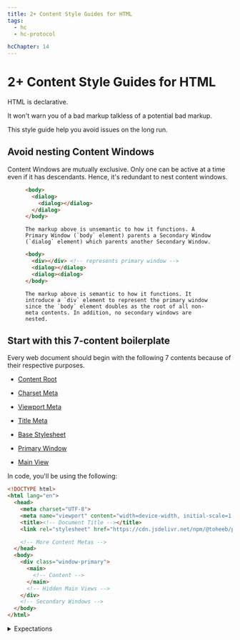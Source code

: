 ```yaml
---
title: 2+ Content Style Guides for HTML
tags:
  - hc
  - hc-protocol

hcChapter: 14
---
```


# 2+ Content Style Guides for HTML

HTML is declarative.

It won't warn you of a bad markup talkless of a potential bad markup. 

This style guide help you avoid issues on the long run. 

<section>
  <h2>Avoid nesting Content Windows</h2>

  Content Windows are mutually exclusive. Only one can be active at a time even if it has descendants. Hence, it's redundant to nest content windows.

  <figure>
  
  ```html
  <body>
    <dialog>
      <dialog></dialog>
    </dialog>
  </body>
  ``` 
  <figcaption>

    The markup above is unsemantic to how it functions. A Primary Window (`body` element) parents a Secondary Window (`dialog` element) which parents another Secondary Window.
  </figcaption>
  </figure>

  <figure>

  ```html
  <body>
    <div></div> <!-- represents primary window -->
    <dialog></dialog>
    <dialog><dialog>
  </body>
  ```
  <figcaption>
    
    The markup above is semantic to how it functions. It introduce a `div` element to represent the primary window since the `body` element doubles as the root of all non-meta contents. In addition, no secondary windows are nested.  
  </figcaption>
  </figure>
</section>



<section>
<h2 id="boilerplate">Start with this 7-content boilerplate</h2>

Every web document should begin with the following 7 contents because of their respective purposes.

- [Content Root](/en/html-content-root/)

- [Charset Meta](/en/html-content-metas/#meta-charset)

- [Viewport Meta](/en/html-content-metas/#meta-custom-text)

- [Title Meta](/en/html-content-metas/#meta-title)

- [Base Stylesheet](/en/prose/)

- [Primary Window](/en/html-content-windows/#window-primary)

- [Main View](/en/html-content-windows/#view-main)


In code, you'll be using the following:

```html
<!DOCTYPE html>
<html lang="en">
  <head>
    <meta charset="UTF-8">
    <meta name="viewport" content="width=device-width, initial-scale=1.0">
    <title><!-- Document Title --></title>
    <link rel="stylesheet" href="https://cdn.jsdelivr.net/npm/@toheeb/prose@0.0.0/index.min.css">

    <!-- More Content Metas -->
  </head>
  <body>
    <div class="window-primary">
      <main>
        <!-- Content -->
      </main>
      <!-- Hidden Main Views -->
    </div>
    <!-- Secondary Windows -->
  </body>
</html>
```

<details>
<summary>Expectations</summary>

It is expected that you'll do the following:

- Change the value of the `lang` attribute on the `html` element to the primary language of the page

- Specify an appropriate Document Title

- Add more [Content Metas](/en/html-content-metas/) as you wish

- Add [Secondary Windows](/en/html-content-windows/#window-secondary) if need be

- Add hidden [Main Views](/en/html-content-windows/#view-main) if you so wish

- Write [Content Blocks,](/en/html-content-blocks/) optionally through [Content Mixes,](/en/html-content-mixes) within the [Main View.](/en/html-content-windows/#view-main)
</details>


</section>
